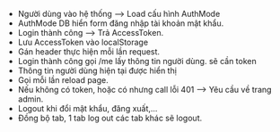 - Người dùng vào hệ thống --> Load cấu hình AuthMode
- AuthMode DB hiển form đăng nhập tài khoản mật khẩu.
- Login thành công --> Trả AccessToken.
- Lưu AccessToken vào localStorage
- Gán header thực hiện mỗi lần request.
- Login thành công gọi /me lấy thông tin người dùng. sẽ cần token
- Thông tin người dùng hiện tại được hiển thị
- Gọi mỗi lần reload page.
- Nếu không có token, hoặc có nhưng call lỗi 401 --> Yêu cầu về trang admin.
- Logout khi đổi mật khẩu, đăng xuất,...
- Đồng bộ tab, 1 tab log out các tab khác sẽ logout.